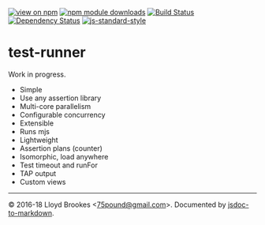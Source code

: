 [![view on npm](https://img.shields.io/npm/v/test-runner.svg)](https://www.npmjs.org/package/test-runner)
[![npm module downloads](https://img.shields.io/npm/dt/test-runner.svg)](https://www.npmjs.org/package/test-runner)
[![Build Status](https://travis-ci.org/test-runner-js/core.svg?branch=master)](https://travis-ci.org/test-runner-js/core)
[![Dependency Status](https://david-dm.org/test-runner-js/core.svg)](https://david-dm.org/test-runner-js/core)
[![js-standard-style](https://img.shields.io/badge/code%20style-standard-brightgreen.svg)](https://github.com/feross/standard)

# test-runner

Work in progress.

* Simple
* Use any assertion library
* Multi-core parallelism
* Configurable concurrency
* Extensible
* Runs mjs
* Lightweight
* Assertion plans (counter)
* Isomorphic, load anywhere
* Test timeout and runFor
* TAP output
* Custom views


* * *

&copy; 2016-18 Lloyd Brookes \<75pound@gmail.com\>. Documented by [jsdoc-to-markdown](https://github.com/jsdoc2md/jsdoc-to-markdown).
